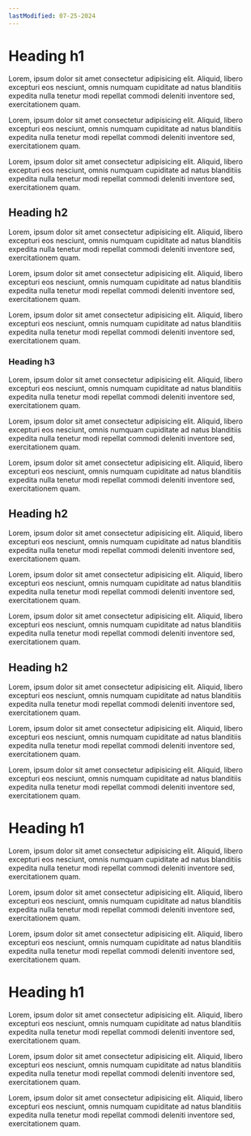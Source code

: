```yaml
---
lastModified: 07-25-2024
---
```



# Heading h1
Lorem, ipsum dolor sit amet consectetur adipisicing elit. Aliquid, libero excepturi eos nesciunt, omnis numquam cupiditate ad natus blanditiis expedita nulla tenetur modi repellat commodi deleniti inventore sed, exercitationem quam.

Lorem, ipsum dolor sit amet consectetur adipisicing elit. Aliquid, libero excepturi eos nesciunt, omnis numquam cupiditate ad natus blanditiis expedita nulla tenetur modi repellat commodi deleniti inventore sed, exercitationem quam.

Lorem, ipsum dolor sit amet consectetur adipisicing elit. Aliquid, libero excepturi eos nesciunt, omnis numquam cupiditate ad natus blanditiis expedita nulla tenetur modi repellat commodi deleniti inventore sed, exercitationem quam.

## Heading h2
Lorem, ipsum dolor sit amet consectetur adipisicing elit. Aliquid, libero excepturi eos nesciunt, omnis numquam cupiditate ad natus blanditiis expedita nulla tenetur modi repellat commodi deleniti inventore sed, exercitationem quam.

Lorem, ipsum dolor sit amet consectetur adipisicing elit. Aliquid, libero excepturi eos nesciunt, omnis numquam cupiditate ad natus blanditiis expedita nulla tenetur modi repellat commodi deleniti inventore sed, exercitationem quam.

Lorem, ipsum dolor sit amet consectetur adipisicing elit. Aliquid, libero excepturi eos nesciunt, omnis numquam cupiditate ad natus blanditiis expedita nulla tenetur modi repellat commodi deleniti inventore sed, exercitationem quam.

### Heading h3
Lorem, ipsum dolor sit amet consectetur adipisicing elit. Aliquid, libero excepturi eos nesciunt, omnis numquam cupiditate ad natus blanditiis expedita nulla tenetur modi repellat commodi deleniti inventore sed, exercitationem quam.

Lorem, ipsum dolor sit amet consectetur adipisicing elit. Aliquid, libero excepturi eos nesciunt, omnis numquam cupiditate ad natus blanditiis expedita nulla tenetur modi repellat commodi deleniti inventore sed, exercitationem quam.

Lorem, ipsum dolor sit amet consectetur adipisicing elit. Aliquid, libero excepturi eos nesciunt, omnis numquam cupiditate ad natus blanditiis expedita nulla tenetur modi repellat commodi deleniti inventore sed, exercitationem quam.

## Heading h2
Lorem, ipsum dolor sit amet consectetur adipisicing elit. Aliquid, libero excepturi eos nesciunt, omnis numquam cupiditate ad natus blanditiis expedita nulla tenetur modi repellat commodi deleniti inventore sed, exercitationem quam.

Lorem, ipsum dolor sit amet consectetur adipisicing elit. Aliquid, libero excepturi eos nesciunt, omnis numquam cupiditate ad natus blanditiis expedita nulla tenetur modi repellat commodi deleniti inventore sed, exercitationem quam.

Lorem, ipsum dolor sit amet consectetur adipisicing elit. Aliquid, libero excepturi eos nesciunt, omnis numquam cupiditate ad natus blanditiis expedita nulla tenetur modi repellat commodi deleniti inventore sed, exercitationem quam.

## Heading h2
Lorem, ipsum dolor sit amet consectetur adipisicing elit. Aliquid, libero excepturi eos nesciunt, omnis numquam cupiditate ad natus blanditiis expedita nulla tenetur modi repellat commodi deleniti inventore sed, exercitationem quam.

Lorem, ipsum dolor sit amet consectetur adipisicing elit. Aliquid, libero excepturi eos nesciunt, omnis numquam cupiditate ad natus blanditiis expedita nulla tenetur modi repellat commodi deleniti inventore sed, exercitationem quam.

Lorem, ipsum dolor sit amet consectetur adipisicing elit. Aliquid, libero excepturi eos nesciunt, omnis numquam cupiditate ad natus blanditiis expedita nulla tenetur modi repellat commodi deleniti inventore sed, exercitationem quam.

# Heading h1
Lorem, ipsum dolor sit amet consectetur adipisicing elit. Aliquid, libero excepturi eos nesciunt, omnis numquam cupiditate ad natus blanditiis expedita nulla tenetur modi repellat commodi deleniti inventore sed, exercitationem quam.

Lorem, ipsum dolor sit amet consectetur adipisicing elit. Aliquid, libero excepturi eos nesciunt, omnis numquam cupiditate ad natus blanditiis expedita nulla tenetur modi repellat commodi deleniti inventore sed, exercitationem quam.

Lorem, ipsum dolor sit amet consectetur adipisicing elit. Aliquid, libero excepturi eos nesciunt, omnis numquam cupiditate ad natus blanditiis expedita nulla tenetur modi repellat commodi deleniti inventore sed, exercitationem quam.

# Heading h1
Lorem, ipsum dolor sit amet consectetur adipisicing elit. Aliquid, libero excepturi eos nesciunt, omnis numquam cupiditate ad natus blanditiis expedita nulla tenetur modi repellat commodi deleniti inventore sed, exercitationem quam.

Lorem, ipsum dolor sit amet consectetur adipisicing elit. Aliquid, libero excepturi eos nesciunt, omnis numquam cupiditate ad natus blanditiis expedita nulla tenetur modi repellat commodi deleniti inventore sed, exercitationem quam.

Lorem, ipsum dolor sit amet consectetur adipisicing elit. Aliquid, libero excepturi eos nesciunt, omnis numquam cupiditate ad natus blanditiis expedita nulla tenetur modi repellat commodi deleniti inventore sed, exercitationem quam.

